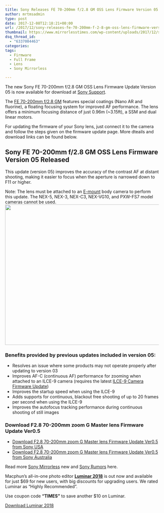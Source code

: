```yaml
---
title: Sony Releases FE 70-200mm f/2.8 GM OSS Lens Firmware Version 05
author: mrtmsadmin
type: post
date: 2017-12-08T12:18:21+00:00
url: /2017/12/sony-releases-fe-70-200mm-f-2-8-gm-oss-lens-firmware-version-05/
thumbnail: https://www.mirrorlesstimes.com/wp-content/uploads/2017/12/sony-fe-70-200mm-f2-8-gm-lens-firmware-update.jpg
dsq_thread_id:
  - "6337004463"
categories:
tags:
  - Firmware
  - Full Frame
  - Lens
  - Sony Mirrorless

---
```

The new Sony FE 70-200mm f/2.8 GM OSS Lens Firmware Update Version 05 is now available for download at <a class="ext-link" title="" href="https://esupport.sony.com/US/p/swu-download.pl?mdl=ILCE9&upd_id=11360&os_group_id=3" target="_blank" rel="external nofollow noopener">Sony Support</a>.

The <a href="https://aax-us-east.amazon-adsystem.com/x/c/Qnk2v1aDWlOc-p2Fnu-Uq5cAAAFgNgqIbAEAAAFKAUpGs-Y/https://assoc-redirect.amazon.com/g/r/https://www.amazon.com/Sony-70-200mm-2-8-22-Fixed-SEL70200GM/dp/B01IDQEQ34/ref=as_at?creativeASIN=B01IDQEQ34&linkCode=w61&imprToken=qgroS1Uu0tNV5IIOXMQq-A&slotNum=1&tag=daicamnew-20" target="_blank" rel="nofollow noopener" data-amzn-asin="B01IDQEQ34">FE 70-200mm f/2.8 GM</a> features special coatings (Nano AR and fluorine), a floating focusing system for improved AF performance. The lens offers a minimum focusing distance of just 0.96m (~3.15ft), a SSM and dual linear motors.

For updating the firmware of your Sony lens, just connect it to the camera and follow the steps given on the firmware update page. More dteails and download links can be found below.<!--more-->

## Sony FE 70-200mm f/2.8 GM OSS Lens Firmware Version 05 Released

This update (version 05) improves the accuracy of the contrast AF at distant shooting, making it easier to focus when the aperture is narrowed down to F11 or higher.

<div class="notice">
  <span class="note_bold">Note:</span> The lens must be attached to an <a href="https://www.dailycameranews.com/2017/03/best-sony-full-frame-e-mount-lenses/" target="_blank" rel="noopener">E-mount</a> body camera to perform this update. The NEX-5, NEX-3, NEX-C3, NEX-VG10, and PXW-FS7 model cameras cannot be used.
</div>

<div>
</div>

<div>
  <a href="https://i2.wp.com/www.mirrorlesstimes.com/wp-content/uploads/2017/12/sony-fe-70-200mm-f2-8-gm-lens-firmware-update.jpg?ssl=1"><img class="aligncenter size-full wp-image-1520" src="https://i2.wp.com/www.mirrorlesstimes.com/wp-content/uploads/2017/12/sony-fe-70-200mm-f2-8-gm-lens-firmware-update.jpg?resize=600%2C460&#038;ssl=1" alt="" width="600" height="460" srcset="https://i2.wp.com/www.mirrorlesstimes.com/wp-content/uploads/2017/12/sony-fe-70-200mm-f2-8-gm-lens-firmware-update.jpg?w=1000&ssl=1 1000w, https://i2.wp.com/www.mirrorlesstimes.com/wp-content/uploads/2017/12/sony-fe-70-200mm-f2-8-gm-lens-firmware-update.jpg?resize=392%2C300&ssl=1 392w, https://i2.wp.com/www.mirrorlesstimes.com/wp-content/uploads/2017/12/sony-fe-70-200mm-f2-8-gm-lens-firmware-update.jpg?resize=768%2C588&ssl=1 768w, https://i2.wp.com/www.mirrorlesstimes.com/wp-content/uploads/2017/12/sony-fe-70-200mm-f2-8-gm-lens-firmware-update.jpg?resize=970%2C743&ssl=1 970w" sizes="(max-width: 600px) 100vw, 600px" data-recalc-dims="1" /></a>
</div>

<div>
</div>

### Benefits provided by previous updates included in version 05:

  * Resolves an issue where some products may not operate properly after updating to version 03
  * Improves AF-C (continuous AF) performance for zooming when attached to an ILCE-9 camera (requires the latest [ILCE-9 Camera Firmware Update][1])
  * Improves the startup speed when using the ILCE-9
  * Adds supports for continuous, blackout free shooting of up to 20 frames per second when using the ILCE-9
  * Improves the autofocus tracking performance during continuous shooting of still images

### **Download F2.8 70-200mm zoom G Master lens Firmware Update Ver0.5**

  * <a title="Download F2.8 70-200mm zoom G Master lens Firmware Update Ver0.3" href="https://esupport.sony.com/US/p/model-home.pl?mdl=SEL70200GM&LOC=3#/downloadTab" target="_blank" rel="noopener">Download F2.8 70-200mm zoom G Master lens Firmware Update Ver0.5 from Sony USA</a>
  * <a title="Download F2.8 70-200mm zoom G Master lens Firmware Update Ver0.3" href="http://www.sony.com.au/electronics/support/lenses-e-mount-lenses/sel70200gm" target="“_blank”">Download F2.8 70-200mm zoom G Master lens Firmware Update Ver0.5 from Sony Australia</a>

Read more <a href="https://www.mirrorlesstimes.com/tags/sony-mirrorless/" target="_blank" rel="noopener">Sony Mirrorless</a> new and <a href="https://www.dailycameranews.com/tag/sony-rumors/" target="_blank" rel="noopener">Sony Rumors</a> here.

<div class="well">
  <p>
    Macphun’s all-in-one photo editor <strong><a href="https://macphun.evyy.net/c/1130509/185399/3255?u=https%3A%2F%2Fmacphun.com%2Fluminar" target="_blank" rel="noopener">Luminar 2018</a></strong> is out now and available for just $69 for new users, with big discounts for upgrading users. We rated Luminar as “Highly Recommended”.
  </p>
  
  <p>
    Use coupon code <strong>“TIMES”</strong> to save another $10 on Luminar.
  </p>
  
  <p>
    <a class="btn btn-primary btn-lg btn-block btn-danger" title="Buy Luminar 2018" role="button" href="https://macphun.evyy.net/c/1130509/185399/3255?u=https%3A%2F%2Fmacphun.com%2Fluminar" target="_blank" rel="noopener">Download Luminar 2018</a>
  </p>
</div>

 [1]: https://esupport.sony.com/model/ILCE9/DRIVER/US/EN